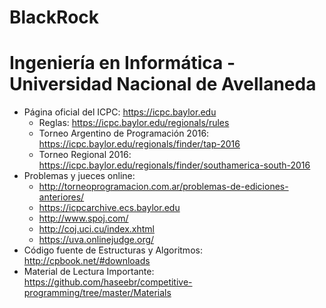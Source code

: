 # BlackRock
# Ingeniería en Informática - Universidad Nacional de Avellaneda

 * Página oficial del ICPC: https://icpc.baylor.edu
   * Reglas: https://icpc.baylor.edu/regionals/rules
   * Torneo Argentino de Programación 2016: https://icpc.baylor.edu/regionals/finder/tap-2016
   * Torneo Regional 2016: https://icpc.baylor.edu/regionals/finder/southamerica-south-2016
 * Problemas y jueces online:
   * http://torneoprogramacion.com.ar/problemas-de-ediciones-anteriores/
   * https://icpcarchive.ecs.baylor.edu
   * http://www.spoj.com/
   * http://coj.uci.cu/index.xhtml
   * https://uva.onlinejudge.org/
 * Código fuente de Estructuras y Algoritmos: http://cpbook.net/#downloads
 * Material de Lectura Importante: https://github.com/haseebr/competitive-programming/tree/master/Materials
